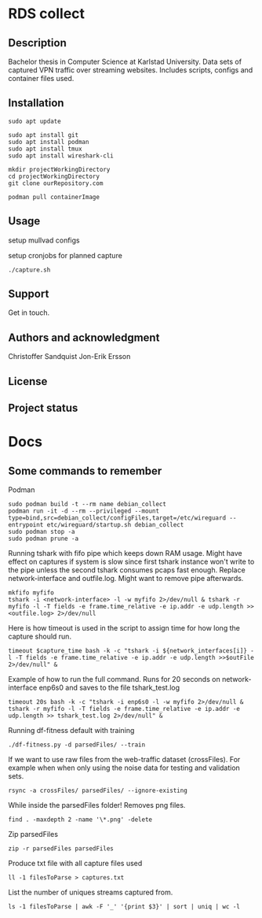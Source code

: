 # RDS collect

## Description

Bachelor thesis in Computer Science at Karlstad University.
Data sets of captured VPN traffic over streaming websites.
Includes scripts, configs and container files used.

## Installation

```
sudo apt update

sudo apt install git
sudo apt install podman
sudo apt install tmux
sudo apt install wireshark-cli

mkdir projectWorkingDirectory
cd projectWorkingDirectory
git clone ourRepository.com

podman pull containerImage
```

## Usage

setup mullvad configs

setup cronjobs for planned capture

```
./capture.sh
```

## Support

Get in touch.

## Authors and acknowledgment

Christoffer Sandquist
Jon-Erik Ersson

## License

## Project status

# Docs

## Some commands to remember

Podman

```
sudo podman build -t --rm name debian_collect
podman run -it -d --rm --privileged --mount type=bind,src=debian_collect/configFiles,target=/etc/wireguard --entrypoint etc/wireguard/startup.sh debian_collect
sudo podman stop -a
sudo podman prune -a
```

Running tshark with fifo pipe which keeps down RAM usage. Might have effect on captures if system is slow since first tshark instance won't write to the pipe unless the second tshark consumes pcaps fast enough. Replace network-interface and outfile.log. Might want to remove pipe afterwards.

```
mkfifo myfifo
tshark -i <network-interface> -l -w myfifo 2>/dev/null & tshark -r myfifo -l -T fields -e frame.time_relative -e ip.addr -e udp.length >> <outfile.log> 2>/dev/null
```

Here is how timeout is used in the script to assign time for how long the capture should run.

```
timeout $capture_time bash -k -c "tshark -i ${network_interfaces[i]} -l -T fields -e frame.time_relative -e ip.addr -e udp.length >>$outFile 2>/dev/null" &
```

Example of how to run the full command. Runs for 20 seconds on network-interface enp6s0 and saves to the file tshark_test.log

```
timeout 20s bash -k -c "tshark -i enp6s0 -l -w myfifo 2>/dev/null & tshark -r myfifo -l -T fields -e frame.time_relative -e ip.addr -e udp.length >> tshark_test.log 2>/dev/null" &
```

Running df-fitness default with training

```
./df-fitness.py -d parsedFiles/ --train
```

If we want to use raw files from the web-traffic dataset (crossFiles). For example when when only using the noise data for testing and validation sets.

```
rsync -a crossFiles/ parsedFiles/ --ignore-existing
```

While inside the parsedFiles folder! Removes png files.

```
find . -maxdepth 2 -name '\*.png' -delete
```

Zip parsedFiles

```
zip -r parsedFiles parsedFiles
```

Produce txt file with all capture files used

```
ll -1 filesToParse > captures.txt
```

List the number of uniques streams captured from.

```
ls -1 filesToParse | awk -F '_' '{print $3}' | sort | uniq | wc -l
```
